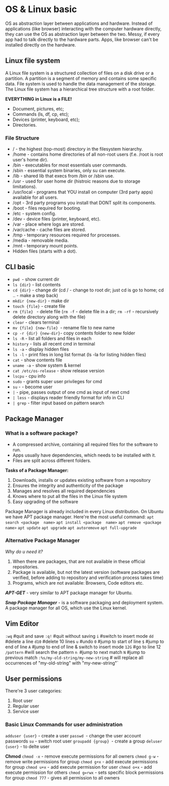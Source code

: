 # OS & Linux basic
OS as abstraction layer between applications and hardware. Instead of applications (like browser) interacting with the computer hardware directly, they can use the OS as abstraction layer between the two. Messy, if every app had to talk directly to the hardware parts. Apps, like browser can't be installed directly on the hardware.  
## Linux file system

A Linux file system is a structured collection of files on a disk drive or a partition. A partition is a segment of memory and contains some specific data. File system is used to handle the data management of the storage. The Linux file system has a hierarchical tree structure with a root folder.

**EVERYTHING in Linux is a FILE!**
- Document, pictures, etc;
- Commands (ls, df, cp, etc);
- Devices (printer, keyboard, etc);
- Directories. 

### File Structure
- / - the highest (top-most) directory in the filesystem hierarchy.
- /home - contains home directories of all non-root users (f.e. /root is root user's home dir).
- /bin - executables for most essentials user commands.
- /sbin - essential system binaries, only su can execute.
- /lib - shared lib that execs from /bin or /sbin use.
- /usr - used for user home dir (histroic reasons due to storage limitations).
- /usr/local - programs that YOU install on computer (3rd party apps) available for all users.
- /opt - 3rd party programs you install that DONT split its components.
- /boot - files required for booting.
- /etc - system config.
- /dev - device files (printer, keyboard, etc).
- /var - place where logs are stored.
- /var/cache - cache files are stored.
- /tmp - temporary resources required for processes.
- /media - removable media.
- /mnt - temporary mount points.
- Hidden files (starts with a dot).

## CLI basic
- `pwd `- show current dir
- `ls {dir}` - list contents
- `cd {dir}` - change dir (cd / - change to root dir; just cd is go to home; cd .. - make a step back)
- `mkdir {new-dir}` - make dir
- `touch {file}` - create file
- `rm {file} ` - delete file (`rm -f` - delete file in a dir; `rm -rf` - recursively delete directory along with the file)
- `clear` - clears terminal
- `mv {file} {new-file} `- rename file to new name
- `cp -r {dir} {new-dir}`- copy contents folder to new folder
- `ls -R` - list all folders and files in each
- `history` - lists all recent cmd in terminal
- `ls -a` - display hidden files
- `ls -l` - print files in long list format (ls -la for listing hidden files)
- `cat` - show contents file
- `uname -a` - show system & kernel
- `cat /etc/os-release` - show release version
- `lscpu` - cpu info
- `sudo` - grants super user privileges for cmd
- `su` - - become user
- `|` - pipe, passes output of one cmd as input of next cmd
- `| less` - displays reader friendly format for info in CLI
- `| grep` - filter input based on pattern search

## Package Manager

### What is a software package?

* A compressed archive, containing all required files for the software to run.
* Apps usually have dependencies, which needs to be installed with it.
* Files are split across different folders.

**Tasks of a Package Manager:**
1. Downloads, installs or updates existing software from a repository
2. Ensures the integrity and authenticity of the package
3. Manages and resolves all required dependencies
4. Knows where to put all the files in the Linux file system
5. Easy upgrading of the software

Package Manager is already included in every Linux distribution. On Ubuntu we have APT package manager. Here're the most useful command:
`apt search <package  name>`
`apt install <package  name>`
`apt remove <package  name>`
`apt update`
`apt upgrade`
`apt autoremove`
`apt full-upgrade`

### Alternative Package Manager
*Why do u need it?*
1. When there are packages, that are not available in these official repositories.
2. Package is available, but not the latest version (software packages are verified, before adding to repository and verification process takes time)
3. Programs, which are not available: Browsers, Code editors etc.

***APT-GET*** - very similar to APT package manager for Ubuntu.

***Snap Package Manager*** - is a software packaging and deployment system. A package manager for all OS, which use the Linux kernel.

## Vim Editor
`:wq`                    #quit and save
`:q!`                     #quit without saving
`i`                      #switch to insert mode
`dd`      #delete a line
`d10` #delete 10 lines
`u` #undo
`0` #jump to start of line
`$` #jump to end of line
`A` #jump to end of line & switch to insert mode
`12G` #go to line 12
`/pattern` #will search the pattern
`n `#jump to next match
`N` #jump to previous match
`:%s/my-old-string/my-new-string` # will replace all occurrences of "my-old-string" with "my-new-string"`

## User permissions
There're 3 user categories:
1. Root user
2. Regular user
3. Service user
### Basic Linux Commands for user administration
`adduser {user}` - create a user
`passwd `- change the user account passwords
`su` - switch root user
`groupadd {group} `- create a group
`deluser {user}` - to delte user

**Chmod**
`chmod -x` - remove execute permissions for all owners
`chmod g-w` - remove write permissions for group
`chmod g+x` - add execute permissions for group
`chmod u+x` - add execute permission for user
`chmod o+x` - add execute permission for others
`chmod g=rwx` - sets specific block permissions for group
`chmod 777` - gives all permission to all owners